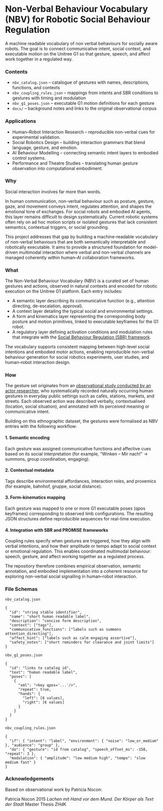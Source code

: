 # Non-Verbal Behaviour Vocabulary (NBV) for Robotic Social Behaviour Regulation
A machine readable vocabulary of non verbal behaviours for socially aware robots.
The goal is to connect communicative intent, social context, and executable motion on the Unitree G1 so that gesture, speech, and affect work together in a regulated way.

### Contents
- `nbv_catalog.json` – catalogue of gestures with names, descriptions, functions, and contexts
- `nbv_coupling_rules.json` – mappings from intents and SBR conditions to gestures with timing and modulation
- `nbv_g1_poses.json` – executable G1 motion definitions for each gesture
- `docs/` – background notes and links to the original observational corpus

### Applications
- Human–Robot Interaction Research – reproducible non-verbal cues for experimental validation.
- Social Robotics Design – building interaction grammars that blend language, gesture, and emotion.
- AI Behaviour Modelling – connecting semantic intent layers to embodied control systems.
- Performance and Theatre Studies – translating human gesture observation into computational embodiment.

### Why
Social interaction involves far more than words.

In human communication, non-verbal behaviour such as posture, gesture, gaze, and movement conveys intent, regulates attention, and shapes the emotional tone of exchanges. For social robots and embodied AI agents, this layer remains difficult to design systematically. Current robotic systems often rely on ad hoc motion scripts or isolated gestures that lack consistent semantics, contextual triggers, or social grounding.

This project addresses that gap by building a machine-readable vocabulary of non-verbal behaviours that are both semantically interpretable and robotically executable. It aims to provide a structured foundation for model-driven multimodal interaction where verbal and non-verbal channels are managed coherently within human–AI collaboration frameworks.

### What
The Non-Verbal Behaviour Vocabulary (NBV) is a curated set of human gestures and actions, observed in natural contexts and encoded for robotic execution on the Unitree G1 platform.
Each entry includes:
- A semantic layer describing its communicative function (e.g., attention directing, de-escalation, approval).
- A context layer detailing the typical social and environmental settings.
- A form and kinematics layer representing the corresponding body posture and motion primitives, linked to executable keyframes for the G1 robot.
- A regulatory layer defining activation conditions and modulation rules that integrate with the [Social Behaviour Regulation (SBR) framework](https://github.com/zhaw-iwi/socialbehaviourregulation_pub).

The vocabulary supports consistent mapping between high-level social intentions and embodied motor actions, enabling reproducible non-verbal behaviour generation for social robotics experiments, user studies, and human–robot interaction design.

### How
The gesture set originates from an [observational study conducted by an actor researcher](https://lachenmithandvordemmund.wordpress.com), who systematically recorded naturally occurring human gestures in everyday public settings such as cafés, stations, markets, and streets. Each observed action was described verbally, contextualised (location, social situation), and annotated with its perceived meaning or communicative intent.

Building on this ethnographic dataset, the gestures were formalised as NBV entries with the following workflow:

#### 1. Semantic encoding
Each gesture was assigned communicative functions and affective cues based on its social interpretation (for example, “Winken – Mir nach!” → summons, group coordination, engaging).

#### 2. Contextual metadata
Tags describe environmental affordances, interaction roles, and proxemics (for example, bahnhof, gruppe, social distance).

#### 3. Form–kinematics mapping
Each gesture was mapped to one or more G1 executable poses (qpos keyframes) corresponding to observed limb configurations.
The resulting JSON structures define reproducible sequences for real-time execution.

#### 4. Integration with SBR and PROMISE frameworks
Coupling rules specify when gestures are triggered, how they align with verbal intentions, and how their amplitude or tempo adapt to social context or emotional regulation.
This enables coordinated multimodal behaviour: speech, gesture, and affect working together as a regulated process.

The repository therefore combines empirical observation, semantic annotation, and embodied implementation into a coherent resource for exploring non-verbal social signalling in human–robot interaction.

### File Schemas

`nbv_catalog.json`
```
{
  "id": "string stable identifier",
  "name": "short human readable label",
  "description": "concise form description",
  "context": ["tags"],
  "communicative_functions": ["labels such as summons attention_directing"],
  "affect_hint": ["labels such as calm engaging assertive"],
  "safety_notes": ["short reminders for clearance and joint limits"]
}
```

`nbv_g1_poses.json`
```
{
  "id": "links to catalog id",
  "text": "human readable label",
  "poses": [
    {
      "xml": "<key qpos='...'/>",
      "repeat": true,
      "hands": {
        "left": [6 values],
        "right": [6 values]
      }
    }
  ]
}
```

`nbv_coupling_rules.json`
```
{
  "if": { "intent": "label", "environment": { "noise": "low_or_medium" }, "audience": "group" },
  "do": { "gesture": "id from catalog", "speech_offset_ms": -150, "repeat": 3 },
  "modulation": { "amplitude": "low medium high", "tempo": "slow medium fast" }
}
```

### Acknowledgements
Based on observational work by Patricia Nocon:

Patricia Nocon 2015 *Lachen mit Hand vor dem Mund. Der Körper als Text der Stadt* Master Thesis ZHdK
